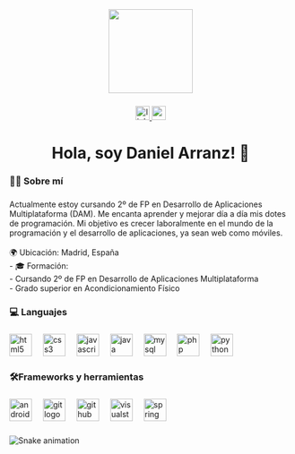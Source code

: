 <div align="center">
  <img height="150" src="https://media.licdn.com/dms/image/v2/C4D16AQHfVG_VF1LAsw/profile-displaybackgroundimage-shrink_350_1400/profile-displaybackgroundimage-shrink_350_1400/0/1649014156235?e=1736380800&v=beta&t=5bQOnvTS0WqoXBCsFWjsR1Ep0yfxAG_NMxD7Hqg9FK0"  />
</div>

###

<div align="center">
  <a href="https://www.linkedin.com/in/danielarranzolmos/" target="_blank">
    <img src="https://img.shields.io/static/v1?message=LinkedIn&logo=linkedin&label=&color=0077B5&logoColor=white&labelColor=&style=for-the-badge" height="25" alt="linkedin logo"  />
  </a>
  <a href="danielarranzolmos@gmail.com" target="_blank">
    <img src="https://img.shields.io/static/v1?message=Gmail&logo=gmail&label=&color=D14836&logoColor=white&labelColor=&style=for-the-badge" height="25" alt="gmail logo"  />
  </a>
</div>

###

<h1 align="center">Hola, soy Daniel Arranz! 👋</h1>

###

<h3 align="left">👩‍💻  Sobre mí</h3>

###

<p align="left">Actualmente estoy cursando 2º de FP en Desarrollo de Aplicaciones Multiplataforma (DAM). Me encanta aprender y mejorar día a día mis dotes de programación. Mi objetivo es crecer laboralmente en el mundo de la programación y el desarrollo de aplicaciones, ya sean web como móviles.<br><br>🌍 Ubicación: Madrid, España<br>- 🎓 Formación:<br>  - Cursando 2º de FP en Desarrollo de Aplicaciones Multiplataforma<br>  - Grado superior en Acondicionamiento Físico</p>

###

<h3 align="left">💻 Languajes</h3>

###

<div align="left">
  <img src="https://cdn.jsdelivr.net/gh/devicons/devicon/icons/html5/html5-original.svg" height="40" alt="html5 logo"  />
  <img width="12" />
  <img src="https://cdn.jsdelivr.net/gh/devicons/devicon/icons/css3/css3-original.svg" height="40" alt="css3 logo"  />
  <img width="12" />
  <img src="https://cdn.jsdelivr.net/gh/devicons/devicon/icons/javascript/javascript-original.svg" height="40" alt="javascript logo"  />
  <img width="12" />
  <img src="https://cdn.jsdelivr.net/gh/devicons/devicon/icons/java/java-original.svg" height="40" alt="java logo"  />
  <img width="12" />
  <img src="https://cdn.jsdelivr.net/gh/devicons/devicon/icons/mysql/mysql-original.svg" height="40" alt="mysql logo"  />
  <img width="12" />
  <img src="https://cdn.jsdelivr.net/gh/devicons/devicon/icons/php/php-original.svg" height="40" alt="php logo"  />
  <img width="12" />
  <img src="https://cdn.jsdelivr.net/gh/devicons/devicon/icons/python/python-original.svg" height="40" alt="python logo"  />
</div>

###

<h3 align="left">🛠️Frameworks y herramientas</h3>

###

<div align="left">
  <img src="https://cdn.jsdelivr.net/gh/devicons/devicon/icons/androidstudio/androidstudio-original.svg" height="40" alt="androidstudio logo"  />
  <img width="12" />
  <img src="https://cdn.jsdelivr.net/gh/devicons/devicon/icons/git/git-original.svg" height="40" alt="git logo"  />
  <img width="12" />
  <img src="https://cdn.jsdelivr.net/gh/devicons/devicon/icons/github/github-original.svg" height="40" alt="github logo"  />
  <img width="12" />
  <img src="https://cdn.jsdelivr.net/gh/devicons/devicon/icons/visualstudio/visualstudio-plain.svg" height="40" alt="visualstudio logo"  />
  <img width="12" />
  <img src="https://cdn.jsdelivr.net/gh/devicons/devicon/icons/spring/spring-original.svg" height="40" alt="spring logo"  />
</div>

###

<img src="https://raw.githubusercontent.com/DaniArranzOlmos/DaniArranzOlmos/output/snake.svg" alt="Snake animation" />

###

